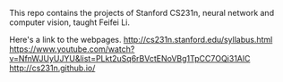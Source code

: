 This repo contains the projects of Stanford CS231n, neural network and computer vision, taught Feifei Li.

Here's a link to the webpages.
http://cs231n.stanford.edu/syllabus.html
https://www.youtube.com/watch?v=NfnWJUyUJYU&list=PLkt2uSq6rBVctENoVBg1TpCC7OQi31AlC
http://cs231n.github.io/
